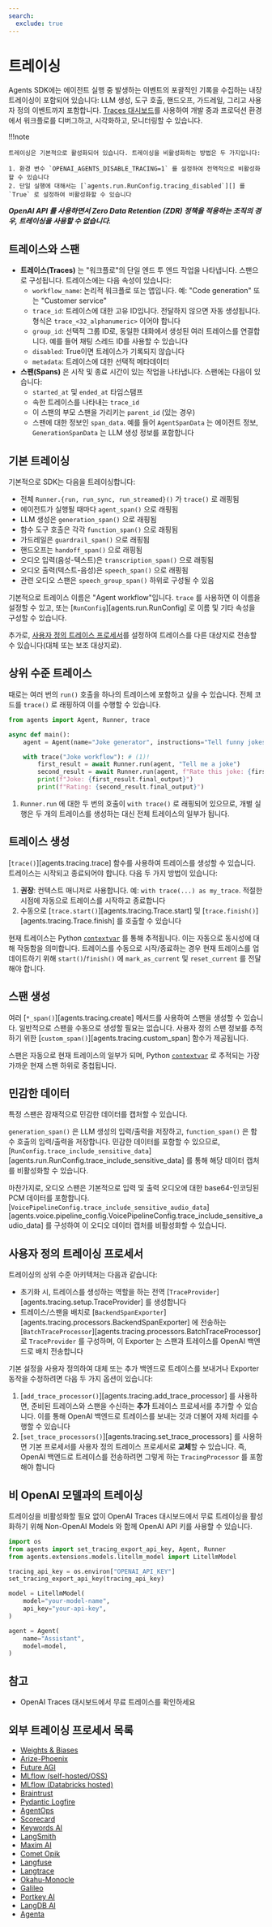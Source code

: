```yaml
---
search:
  exclude: true
---
```

# 트레이싱

Agents SDK에는 에이전트 실행 중 발생하는 이벤트의 포괄적인 기록을 수집하는 내장 트레이싱이 포함되어 있습니다: LLM 생성, 도구 호출, 핸드오프, 가드레일, 그리고 사용자 정의 이벤트까지 포함합니다. [Traces 대시보드](https://platform.openai.com/traces)를 사용하여 개발 중과 프로덕션 환경에서 워크플로를 디버그하고, 시각화하고, 모니터링할 수 있습니다.

!!!note

    트레이싱은 기본적으로 활성화되어 있습니다. 트레이싱을 비활성화하는 방법은 두 가지입니다:

    1. 환경 변수 `OPENAI_AGENTS_DISABLE_TRACING=1` 를 설정하여 전역적으로 비활성화할 수 있습니다
    2. 단일 실행에 대해서는 [`agents.run.RunConfig.tracing_disabled`][] 를 `True` 로 설정하여 비활성화할 수 있습니다

***OpenAI API 를 사용하면서 Zero Data Retention (ZDR) 정책을 적용하는 조직의 경우, 트레이싱을 사용할 수 없습니다.***

## 트레이스와 스팬

-   **트레이스(Traces)** 는 "워크플로"의 단일 엔드 투 엔드 작업을 나타냅니다. 스팬으로 구성됩니다. 트레이스에는 다음 속성이 있습니다:
    -   `workflow_name`: 논리적 워크플로 또는 앱입니다. 예: "Code generation" 또는 "Customer service"
    -   `trace_id`: 트레이스에 대한 고유 ID입니다. 전달하지 않으면 자동 생성됩니다. 형식은 `trace_<32_alphanumeric>` 이어야 합니다
    -   `group_id`: 선택적 그룹 ID로, 동일한 대화에서 생성된 여러 트레이스를 연결합니다. 예를 들어 채팅 스레드 ID를 사용할 수 있습니다
    -   `disabled`: True이면 트레이스가 기록되지 않습니다
    -   `metadata`: 트레이스에 대한 선택적 메타데이터
-   **스팬(Spans)** 은 시작 및 종료 시간이 있는 작업을 나타냅니다. 스팬에는 다음이 있습니다:
    -   `started_at` 및 `ended_at` 타임스탬프
    -   속한 트레이스를 나타내는 `trace_id`
    -   이 스팬의 부모 스팬을 가리키는 `parent_id` (있는 경우)
    -   스팬에 대한 정보인 `span_data`. 예를 들어 `AgentSpanData` 는 에이전트 정보, `GenerationSpanData` 는 LLM 생성 정보를 포함합니다

## 기본 트레이싱

기본적으로 SDK는 다음을 트레이싱합니다:

-   전체 `Runner.{run, run_sync, run_streamed}()` 가 `trace()` 로 래핑됨
-   에이전트가 실행될 때마다 `agent_span()` 으로 래핑됨
-   LLM 생성은 `generation_span()` 으로 래핑됨
-   함수 도구 호출은 각각 `function_span()` 으로 래핑됨
-   가드레일은 `guardrail_span()` 으로 래핑됨
-   핸드오프는 `handoff_span()` 으로 래핑됨
-   오디오 입력(음성-텍스트)은 `transcription_span()` 으로 래핑됨
-   오디오 출력(텍스트-음성)은 `speech_span()` 으로 래핑됨
-   관련 오디오 스팬은 `speech_group_span()` 하위로 구성될 수 있음

기본적으로 트레이스 이름은 "Agent workflow"입니다. `trace` 를 사용하면 이 이름을 설정할 수 있고, 또는 [`RunConfig`][agents.run.RunConfig] 로 이름 및 기타 속성을 구성할 수 있습니다.

추가로, [사용자 정의 트레이스 프로세서](#custom-tracing-processors)를 설정하여 트레이스를 다른 대상지로 전송할 수 있습니다(대체 또는 보조 대상지로).

## 상위 수준 트레이스

때로는 여러 번의 `run()` 호출을 하나의 트레이스에 포함하고 싶을 수 있습니다. 전체 코드를 `trace()` 로 래핑하여 이를 수행할 수 있습니다.

```python
from agents import Agent, Runner, trace

async def main():
    agent = Agent(name="Joke generator", instructions="Tell funny jokes.")

    with trace("Joke workflow"): # (1)!
        first_result = await Runner.run(agent, "Tell me a joke")
        second_result = await Runner.run(agent, f"Rate this joke: {first_result.final_output}")
        print(f"Joke: {first_result.final_output}")
        print(f"Rating: {second_result.final_output}")
```

1. `Runner.run` 에 대한 두 번의 호출이 `with trace()` 로 래핑되어 있으므로, 개별 실행은 두 개의 트레이스를 생성하는 대신 전체 트레이스의 일부가 됩니다.

## 트레이스 생성

[`trace()`][agents.tracing.trace] 함수를 사용하여 트레이스를 생성할 수 있습니다. 트레이스는 시작되고 종료되어야 합니다. 다음 두 가지 방법이 있습니다:

1. **권장**: 컨텍스트 매니저로 사용합니다. 예: `with trace(...) as my_trace`. 적절한 시점에 자동으로 트레이스를 시작하고 종료합니다
2. 수동으로 [`trace.start()`][agents.tracing.Trace.start] 및 [`trace.finish()`][agents.tracing.Trace.finish] 를 호출할 수 있습니다

현재 트레이스는 Python [`contextvar`](https://docs.python.org/3/library/contextvars.html) 를 통해 추적됩니다. 이는 자동으로 동시성에 대해 작동함을 의미합니다. 트레이스를 수동으로 시작/종료하는 경우 현재 트레이스를 업데이트하기 위해 `start()`/`finish()` 에 `mark_as_current` 및 `reset_current` 를 전달해야 합니다.

## 스팬 생성

여러 [`*_span()`][agents.tracing.create] 메서드를 사용하여 스팬을 생성할 수 있습니다. 일반적으로 스팬을 수동으로 생성할 필요는 없습니다. 사용자 정의 스팬 정보를 추적하기 위한 [`custom_span()`][agents.tracing.custom_span] 함수가 제공됩니다.

스팬은 자동으로 현재 트레이스의 일부가 되며, Python [`contextvar`](https://docs.python.org/3/library/contextvars.html) 로 추적되는 가장 가까운 현재 스팬 하위로 중첩됩니다.

## 민감한 데이터

특정 스팬은 잠재적으로 민감한 데이터를 캡처할 수 있습니다.

`generation_span()` 은 LLM 생성의 입력/출력을 저장하고, `function_span()` 은 함수 호출의 입력/출력을 저장합니다. 민감한 데이터를 포함할 수 있으므로, [`RunConfig.trace_include_sensitive_data`][agents.run.RunConfig.trace_include_sensitive_data] 를 통해 해당 데이터 캡처를 비활성화할 수 있습니다.

마찬가지로, 오디오 스팬은 기본적으로 입력 및 출력 오디오에 대한 base64-인코딩된 PCM 데이터를 포함합니다. [`VoicePipelineConfig.trace_include_sensitive_audio_data`][agents.voice.pipeline_config.VoicePipelineConfig.trace_include_sensitive_audio_data] 를 구성하여 이 오디오 데이터 캡처를 비활성화할 수 있습니다.

## 사용자 정의 트레이싱 프로세서

트레이싱의 상위 수준 아키텍처는 다음과 같습니다:

-   초기화 시, 트레이스를 생성하는 역할을 하는 전역 [`TraceProvider`][agents.tracing.setup.TraceProvider] 를 생성합니다
-   트레이스/스팬을 배치로 [`BackendSpanExporter`][agents.tracing.processors.BackendSpanExporter] 에 전송하는 [`BatchTraceProcessor`][agents.tracing.processors.BatchTraceProcessor] 로 `TraceProvider` 를 구성하며, 이 Exporter 는 스팬과 트레이스를 OpenAI 백엔드로 배치 전송합니다

기본 설정을 사용자 정의하여 대체 또는 추가 백엔드로 트레이스를 보내거나 Exporter 동작을 수정하려면 다음 두 가지 옵션이 있습니다:

1. [`add_trace_processor()`][agents.tracing.add_trace_processor] 를 사용하면, 준비된 트레이스와 스팬을 수신하는 **추가** 트레이스 프로세서를 추가할 수 있습니다. 이를 통해 OpenAI 백엔드로 트레이스를 보내는 것과 더불어 자체 처리를 수행할 수 있습니다
2. [`set_trace_processors()`][agents.tracing.set_trace_processors] 를 사용하면 기본 프로세서를 사용자 정의 트레이스 프로세서로 **교체**할 수 있습니다. 즉, OpenAI 백엔드로 트레이스를 전송하려면 그렇게 하는 `TracingProcessor` 를 포함해야 합니다

## 비 OpenAI 모델과의 트레이싱

트레이싱을 비활성화할 필요 없이 OpenAI Traces 대시보드에서 무료 트레이싱을 활성화하기 위해 Non-OpenAI Models 와 함께 OpenAI API 키를 사용할 수 있습니다.

```python
import os
from agents import set_tracing_export_api_key, Agent, Runner
from agents.extensions.models.litellm_model import LitellmModel

tracing_api_key = os.environ["OPENAI_API_KEY"]
set_tracing_export_api_key(tracing_api_key)

model = LitellmModel(
    model="your-model-name",
    api_key="your-api-key",
)

agent = Agent(
    name="Assistant",
    model=model,
)
```

## 참고
- OpenAI Traces 대시보드에서 무료 트레이스를 확인하세요

## 외부 트레이싱 프로세서 목록

-   [Weights & Biases](https://weave-docs.wandb.ai/guides/integrations/openai_agents)
-   [Arize-Phoenix](https://docs.arize.com/phoenix/tracing/integrations-tracing/openai-agents-sdk)
-   [Future AGI](https://docs.futureagi.com/future-agi/products/observability/auto-instrumentation/openai_agents)
-   [MLflow (self-hosted/OSS)](https://mlflow.org/docs/latest/tracing/integrations/openai-agent)
-   [MLflow (Databricks hosted)](https://docs.databricks.com/aws/en/mlflow/mlflow-tracing#-automatic-tracing)
-   [Braintrust](https://braintrust.dev/docs/guides/traces/integrations#openai-agents-sdk)
-   [Pydantic Logfire](https://logfire.pydantic.dev/docs/integrations/llms/openai/#openai-agents)
-   [AgentOps](https://docs.agentops.ai/v1/integrations/agentssdk)
-   [Scorecard](https://docs.scorecard.io/docs/documentation/features/tracing#openai-agents-sdk-integration)
-   [Keywords AI](https://docs.keywordsai.co/integration/development-frameworks/openai-agent)
-   [LangSmith](https://docs.smith.langchain.com/observability/how_to_guides/trace_with_openai_agents_sdk)
-   [Maxim AI](https://www.getmaxim.ai/docs/observe/integrations/openai-agents-sdk)
-   [Comet Opik](https://www.comet.com/docs/opik/tracing/integrations/openai_agents)
-   [Langfuse](https://langfuse.com/docs/integrations/openaiagentssdk/openai-agents)
-   [Langtrace](https://docs.langtrace.ai/supported-integrations/llm-frameworks/openai-agents-sdk)
-   [Okahu-Monocle](https://github.com/monocle2ai/monocle)
-   [Galileo](https://v2docs.galileo.ai/integrations/openai-agent-integration#openai-agent-integration)
-   [Portkey AI](https://portkey.ai/docs/integrations/agents/openai-agents)
-   [LangDB AI](https://docs.langdb.ai/getting-started/working-with-agent-frameworks/working-with-openai-agents-sdk)
-   [Agenta](https://docs.agenta.ai/observability/integrations/openai-agents)
